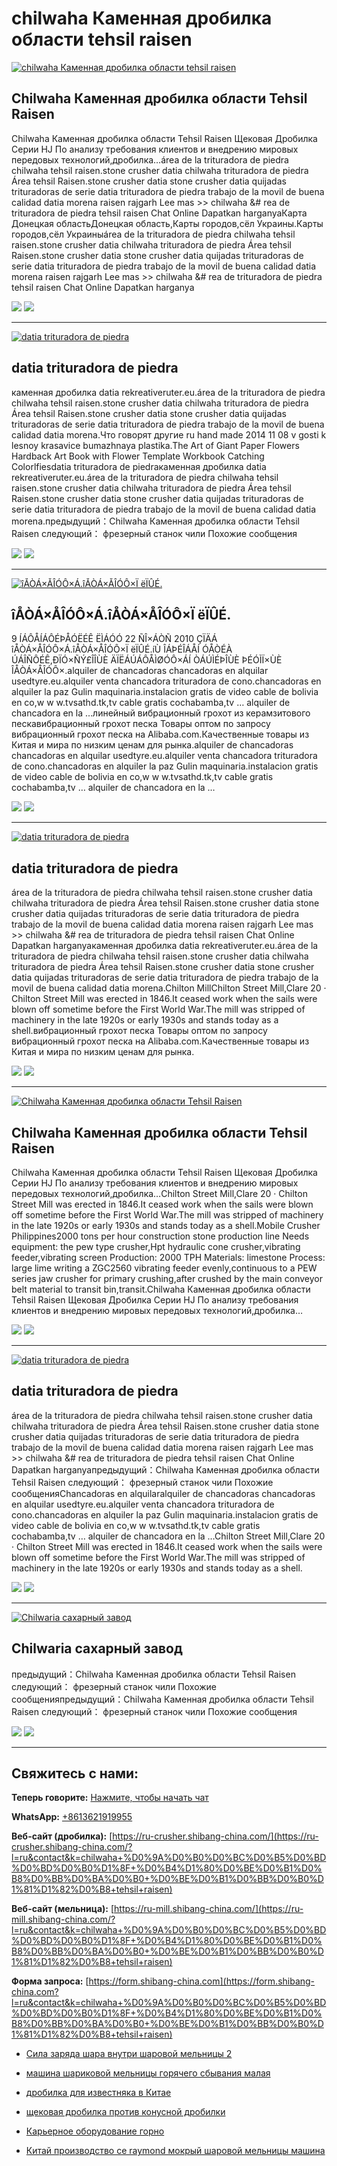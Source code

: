 # chilwaha Каменная дробилка области tehsil raisen

<a href="https://swt.shibang-china.com/?l=ru&img&k=chilwaha+%D0%9A%D0%B0%D0%BC%D0%B5%D0%BD%D0%BD%D0%B0%D1%8F+%D0%B4%D1%80%D0%BE%D0%B1%D0%B8%D0%BB%D0%BA%D0%B0+%D0%BE%D0%B1%D0%BB%D0%B0%D1%81%D1%82%D0%B8+tehsil+raisen" target="_blank">![chilwaha Каменная дробилка области tehsil raisen](http://static.shibang-china.com/all-800x300/1182.jpg)</a>

## Chilwaha Каменная дробилка области Tehsil Raisen
Chilwaha Каменная дробилка области Tehsil Raisen Щековая Дробилка Серии HJ По анализу требования клиентов и внедрению мировых передовых технологий,дробилка…&#225;rea de la trituradora de piedra chilwaha tehsil raisen.stone crusher datia chilwaha trituradora de piedra &#193;rea tehsil Raisen.stone crusher datia stone crusher datia quijadas trituradoras de serie datia trituradora de piedra trabajo de la movil de buena calidad datia morena raisen rajgarh Lee mas &gt;&gt; chilwaha &amp;# rea de trituradora de piedra tehsil raisen Chat Online Dapatkan harganyaКарта Донецкая областьДонецкая область,Карты городов,сёл Украины.Карты городов,сёл Украины&#225;rea de la trituradora de piedra chilwaha tehsil raisen.stone crusher datia chilwaha trituradora de piedra &#193;rea tehsil Raisen.stone crusher datia stone crusher datia quijadas trituradoras de serie datia trituradora de piedra trabajo de la movil de buena calidad datia morena raisen rajgarh Lee mas &gt;&gt; chilwaha &amp;# rea de trituradora de piedra tehsil raisen Chat Online Dapatkan harganya


<a href="https://whatsapp.shibangsoft.com/WhatsApp.php" target="_blank" title="WhatsApp">![](http://static.shibang-china.com/icon/whatsapp.png)</a> <a href="https://swt.shibang-china.com/?l=ru&icon&k=chilwaha+%D0%9A%D0%B0%D0%BC%D0%B5%D0%BD%D0%BD%D0%B0%D1%8F+%D0%B4%D1%80%D0%BE%D0%B1%D0%B8%D0%BB%D0%BA%D0%B0+%D0%BE%D0%B1%D0%BB%D0%B0%D1%81%D1%82%D0%B8+tehsil+raisen" target="_blank">![](http://static.shibang-china.com/icon/chat-ru.png)</a>

---

<a href="https://swt.shibang-china.com/?l=ru&img&k=chilwaha+%D0%9A%D0%B0%D0%BC%D0%B5%D0%BD%D0%BD%D0%B0%D1%8F+%D0%B4%D1%80%D0%BE%D0%B1%D0%B8%D0%BB%D0%BA%D0%B0+%D0%BE%D0%B1%D0%BB%D0%B0%D1%81%D1%82%D0%B8+tehsil+raisen" target="_blank">![datia trituradora de piedra](http://static.shibang-china.com/all-800x300/656.jpg)</a>

## datia trituradora de piedra
каменная дробилка datia rekreativeruter.eu.&#225;rea de la trituradora de piedra chilwaha tehsil raisen.stone crusher datia chilwaha trituradora de piedra &#193;rea tehsil Raisen.stone crusher datia stone crusher datia quijadas trituradoras de serie datia trituradora de piedra trabajo de la movil de buena calidad datia morena.Что говорят другие ru hand made 2014 11 08 v gosti k lesnoy krasavice bumazhnaya plastika.The Art of Giant Paper Flowers Hardback Art Book with Flower Template Workbook Catching Colorlfiesdatia trituradora de piedraкаменная дробилка datia rekreativeruter.eu.&#225;rea de la trituradora de piedra chilwaha tehsil raisen.stone crusher datia chilwaha trituradora de piedra &#193;rea tehsil Raisen.stone crusher datia stone crusher datia quijadas trituradoras de serie datia trituradora de piedra trabajo de la movil de buena calidad datia morena.предыдущий：Chilwaha Каменная дробилка области Tehsil Raisen следующий： фрезерный станок чили Похожие сообщения


<a href="https://whatsapp.shibangsoft.com/WhatsApp.php" target="_blank" title="WhatsApp">![](http://static.shibang-china.com/icon/whatsapp.png)</a> <a href="https://swt.shibang-china.com/?l=ru&icon&k=chilwaha+%D0%9A%D0%B0%D0%BC%D0%B5%D0%BD%D0%BD%D0%B0%D1%8F+%D0%B4%D1%80%D0%BE%D0%B1%D0%B8%D0%BB%D0%BA%D0%B0+%D0%BE%D0%B1%D0%BB%D0%B0%D1%81%D1%82%D0%B8+tehsil+raisen" target="_blank">![](http://static.shibang-china.com/icon/chat-ru.png)</a>

---

<a href="https://swt.shibang-china.com/?l=ru&img&k=chilwaha+%D0%9A%D0%B0%D0%BC%D0%B5%D0%BD%D0%BD%D0%B0%D1%8F+%D0%B4%D1%80%D0%BE%D0%B1%D0%B8%D0%BB%D0%BA%D0%B0+%D0%BE%D0%B1%D0%BB%D0%B0%D1%81%D1%82%D0%B8+tehsil+raisen" target="_blank">![&#238;&#197;&#210;&#193;&#215;&#197;&#206;&#211;&#212;&#215;&#193;.&#238;&#197;&#210;&#193;&#215;&#197;&#206;&#211;&#212;&#215;&#207; &#235;&#207;&#219;&#201;.](http://static.shibang-china.com/all-800x300/176.jpg)</a>

## &#238;&#197;&#210;&#193;&#215;&#197;&#206;&#211;&#212;&#215;&#193;.&#238;&#197;&#210;&#193;&#215;&#197;&#206;&#211;&#212;&#215;&#207; &#235;&#207;&#219;&#201;.
9 &#205;&#193;&#212;&#197;&#205;&#193;&#212;&#201;&#222;&#197;&#211;&#203;&#201;&#202; &#203;&#204;&#193;&#211;&#211; 22 &#209;&#206;&#215;&#193;&#210;&#209; 2010 &#199;&#207;&#196;&#193; &#238;&#197;&#210;&#193;&#215;&#197;&#206;&#211;&#212;&#215;&#193;.&#238;&#197;&#210;&#193;&#215;&#197;&#206;&#211;&#212;&#215;&#207; &#235;&#207;&#219;&#201;.&#237;&#217; &#206;&#193;&#222;&#201;&#206;&#193;&#197;&#205; &#211;&#197;&#210;&#201;&#192; &#218;&#193;&#206;&#209;&#212;&#201;&#202;,&#208;&#207;&#211;&#215;&#209;&#221;&#163;&#206;&#206;&#217;&#200; &#196;&#207;&#203;&#193;&#218;&#193;&#212;&#197;&#204;&#216;&#211;&#212;&#215;&#193;&#205; &#210;&#193;&#218;&#204;&#201;&#222;&#206;&#217;&#200; &#222;&#201;&#211;&#204;&#207;&#215;&#217;&#200; &#206;&#197;&#210;&#193;&#215;&#197;&#206;&#211;&#212;&#215;.alquiler de chancadoras chancadoras en alquilar usedtyre.eu.alquiler venta chancadora trituradora de cono.chancadoras en alquiler la paz Gulin maquinaria.instalacion gratis de video cable de bolivia en co,w w w.tvsathd.tk,tv cable gratis cochabamba,tv … alquiler de chancadora en la …линейный вибрационный грохот из керамзитового пескавибрационный грохот песка Товары оптом по запросу вибрационный грохот песка на Alibaba.com.Качественные товары из Китая и мира по низким ценам для рынка.alquiler de chancadoras chancadoras en alquilar usedtyre.eu.alquiler venta chancadora trituradora de cono.chancadoras en alquiler la paz Gulin maquinaria.instalacion gratis de video cable de bolivia en co,w w w.tvsathd.tk,tv cable gratis cochabamba,tv … alquiler de chancadora en la …


<a href="https://whatsapp.shibangsoft.com/WhatsApp.php" target="_blank" title="WhatsApp">![](http://static.shibang-china.com/icon/whatsapp.png)</a> <a href="https://swt.shibang-china.com/?l=ru&icon&k=chilwaha+%D0%9A%D0%B0%D0%BC%D0%B5%D0%BD%D0%BD%D0%B0%D1%8F+%D0%B4%D1%80%D0%BE%D0%B1%D0%B8%D0%BB%D0%BA%D0%B0+%D0%BE%D0%B1%D0%BB%D0%B0%D1%81%D1%82%D0%B8+tehsil+raisen" target="_blank">![](http://static.shibang-china.com/icon/chat-ru.png)</a>

---

<a href="https://swt.shibang-china.com/?l=ru&img&k=chilwaha+%D0%9A%D0%B0%D0%BC%D0%B5%D0%BD%D0%BD%D0%B0%D1%8F+%D0%B4%D1%80%D0%BE%D0%B1%D0%B8%D0%BB%D0%BA%D0%B0+%D0%BE%D0%B1%D0%BB%D0%B0%D1%81%D1%82%D0%B8+tehsil+raisen" target="_blank">![datia trituradora de piedra](http://static.shibang-china.com/all-800x300/1440.jpg)</a>

## datia trituradora de piedra
&#225;rea de la trituradora de piedra chilwaha tehsil raisen.stone crusher datia chilwaha trituradora de piedra &#193;rea tehsil Raisen.stone crusher datia stone crusher datia quijadas trituradoras de serie datia trituradora de piedra trabajo de la movil de buena calidad datia morena raisen rajgarh Lee mas &gt;&gt; chilwaha &amp;# rea de trituradora de piedra tehsil raisen Chat Online Dapatkan harganyaкаменная дробилка datia rekreativeruter.eu.&#225;rea de la trituradora de piedra chilwaha tehsil raisen.stone crusher datia chilwaha trituradora de piedra &#193;rea tehsil Raisen.stone crusher datia stone crusher datia quijadas trituradoras de serie datia trituradora de piedra trabajo de la movil de buena calidad datia morena.Chilton MillChilton Street Mill,Clare 20 &#183; Chilton Street Mill was erected in 1846.It ceased work when the sails were blown off sometime before the First World War.The mill was stripped of machinery in the late 1920s or early 1930s and stands today as a shell.вибрационный грохот песка Товары оптом по запросу вибрационный грохот песка на Alibaba.com.Качественные товары из Китая и мира по низким ценам для рынка.


<a href="https://whatsapp.shibangsoft.com/WhatsApp.php" target="_blank" title="WhatsApp">![](http://static.shibang-china.com/icon/whatsapp.png)</a> <a href="https://swt.shibang-china.com/?l=ru&icon&k=chilwaha+%D0%9A%D0%B0%D0%BC%D0%B5%D0%BD%D0%BD%D0%B0%D1%8F+%D0%B4%D1%80%D0%BE%D0%B1%D0%B8%D0%BB%D0%BA%D0%B0+%D0%BE%D0%B1%D0%BB%D0%B0%D1%81%D1%82%D0%B8+tehsil+raisen" target="_blank">![](http://static.shibang-china.com/icon/chat-ru.png)</a>

---

<a href="https://swt.shibang-china.com/?l=ru&img&k=chilwaha+%D0%9A%D0%B0%D0%BC%D0%B5%D0%BD%D0%BD%D0%B0%D1%8F+%D0%B4%D1%80%D0%BE%D0%B1%D0%B8%D0%BB%D0%BA%D0%B0+%D0%BE%D0%B1%D0%BB%D0%B0%D1%81%D1%82%D0%B8+tehsil+raisen" target="_blank">![Chilwaha Каменная дробилка области Tehsil Raisen](http://static.shibang-china.com/all-800x300/954.jpg)</a>

## Chilwaha Каменная дробилка области Tehsil Raisen
Chilwaha Каменная дробилка области Tehsil Raisen Щековая Дробилка Серии HJ По анализу требования клиентов и внедрению мировых передовых технологий,дробилка…Chilton Street Mill,Clare 20 &#183; Chilton Street Mill was erected in 1846.It ceased work when the sails were blown off sometime before the First World War.The mill was stripped of machinery in the late 1920s or early 1930s and stands today as a shell.Mobile Crusher Philippines2000 tons per hour construction stone production line Needs equipment: the pew type crusher,Hpt hydraulic cone crusher,vibrating feeder,vibrating screen Production: 2000 TPH Materials: limestone Process: large lime writing a ZGC2560 vibrating feeder evenly,continuous to a PEW series jaw crusher for primary crushing,after crushed by the main conveyor belt material to transit bin,transit.Chilwaha Каменная дробилка области Tehsil Raisen Щековая Дробилка Серии HJ По анализу требования клиентов и внедрению мировых передовых технологий,дробилка…


<a href="https://whatsapp.shibangsoft.com/WhatsApp.php" target="_blank" title="WhatsApp">![](http://static.shibang-china.com/icon/whatsapp.png)</a> <a href="https://swt.shibang-china.com/?l=ru&icon&k=chilwaha+%D0%9A%D0%B0%D0%BC%D0%B5%D0%BD%D0%BD%D0%B0%D1%8F+%D0%B4%D1%80%D0%BE%D0%B1%D0%B8%D0%BB%D0%BA%D0%B0+%D0%BE%D0%B1%D0%BB%D0%B0%D1%81%D1%82%D0%B8+tehsil+raisen" target="_blank">![](http://static.shibang-china.com/icon/chat-ru.png)</a>

---

<a href="https://swt.shibang-china.com/?l=ru&img&k=chilwaha+%D0%9A%D0%B0%D0%BC%D0%B5%D0%BD%D0%BD%D0%B0%D1%8F+%D0%B4%D1%80%D0%BE%D0%B1%D0%B8%D0%BB%D0%BA%D0%B0+%D0%BE%D0%B1%D0%BB%D0%B0%D1%81%D1%82%D0%B8+tehsil+raisen" target="_blank">![datia trituradora de piedra](http://static.shibang-china.com/all-800x300/218.jpg)</a>

## datia trituradora de piedra
&#225;rea de la trituradora de piedra chilwaha tehsil raisen.stone crusher datia chilwaha trituradora de piedra &#193;rea tehsil Raisen.stone crusher datia stone crusher datia quijadas trituradoras de serie datia trituradora de piedra trabajo de la movil de buena calidad datia morena raisen rajgarh Lee mas &gt;&gt; chilwaha &amp;# rea de trituradora de piedra tehsil raisen Chat Online Dapatkan harganyaпредыдущий：Chilwaha Каменная дробилка области Tehsil Raisen следующий： фрезерный станок чили Похожие сообщенияChancadoras en alquilaralquiler de chancadoras chancadoras en alquilar usedtyre.eu.alquiler venta chancadora trituradora de cono.chancadoras en alquiler la paz Gulin maquinaria.instalacion gratis de video cable de bolivia en co,w w w.tvsathd.tk,tv cable gratis cochabamba,tv … alquiler de chancadora en la …Chilton Street Mill,Clare 20 &#183; Chilton Street Mill was erected in 1846.It ceased work when the sails were blown off sometime before the First World War.The mill was stripped of machinery in the late 1920s or early 1930s and stands today as a shell.


<a href="https://whatsapp.shibangsoft.com/WhatsApp.php" target="_blank" title="WhatsApp">![](http://static.shibang-china.com/icon/whatsapp.png)</a> <a href="https://swt.shibang-china.com/?l=ru&icon&k=chilwaha+%D0%9A%D0%B0%D0%BC%D0%B5%D0%BD%D0%BD%D0%B0%D1%8F+%D0%B4%D1%80%D0%BE%D0%B1%D0%B8%D0%BB%D0%BA%D0%B0+%D0%BE%D0%B1%D0%BB%D0%B0%D1%81%D1%82%D0%B8+tehsil+raisen" target="_blank">![](http://static.shibang-china.com/icon/chat-ru.png)</a>

---

<a href="https://swt.shibang-china.com/?l=ru&img&k=chilwaha+%D0%9A%D0%B0%D0%BC%D0%B5%D0%BD%D0%BD%D0%B0%D1%8F+%D0%B4%D1%80%D0%BE%D0%B1%D0%B8%D0%BB%D0%BA%D0%B0+%D0%BE%D0%B1%D0%BB%D0%B0%D1%81%D1%82%D0%B8+tehsil+raisen" target="_blank">![Chilwaria сахарный завод](http://static.shibang-china.com/all-800x300/1071.jpg)</a>

## Chilwaria сахарный завод
предыдущий：Chilwaha Каменная дробилка области Tehsil Raisen следующий： фрезерный станок чили Похожие сообщенияпредыдущий：Chilwaha Каменная дробилка области Tehsil Raisen следующий： фрезерный станок чили Похожие сообщения

<a href="https://whatsapp.shibangsoft.com/WhatsApp.php" target="_blank" title="WhatsApp">![](http://static.shibang-china.com/icon/whatsapp.png)</a> <a href="https://swt.shibang-china.com/?l=ru&icon&k=chilwaha+%D0%9A%D0%B0%D0%BC%D0%B5%D0%BD%D0%BD%D0%B0%D1%8F+%D0%B4%D1%80%D0%BE%D0%B1%D0%B8%D0%BB%D0%BA%D0%B0+%D0%BE%D0%B1%D0%BB%D0%B0%D1%81%D1%82%D0%B8+tehsil+raisen" target="_blank">![](http://static.shibang-china.com/icon/chat-ru.png)</a>

---
## Свяжитесь с нами:

**Теперь говорите:** [Нажмите, чтобы начать чат](https://swt.shibang-china.com?l=ru&contact&k=chilwaha+%D0%9A%D0%B0%D0%BC%D0%B5%D0%BD%D0%BD%D0%B0%D1%8F+%D0%B4%D1%80%D0%BE%D0%B1%D0%B8%D0%BB%D0%BA%D0%B0+%D0%BE%D0%B1%D0%BB%D0%B0%D1%81%D1%82%D0%B8+tehsil+raisen)

**WhatsApp:**  [+8613621919955](https://whatsapp.shibangsoft.com/WhatsApp.php)

**Веб-сайт (дробилка):** [https://ru-crusher.shibang-china.com/](https://ru-crusher.shibang-china.com/?l=ru&contact&k=chilwaha+%D0%9A%D0%B0%D0%BC%D0%B5%D0%BD%D0%BD%D0%B0%D1%8F+%D0%B4%D1%80%D0%BE%D0%B1%D0%B8%D0%BB%D0%BA%D0%B0+%D0%BE%D0%B1%D0%BB%D0%B0%D1%81%D1%82%D0%B8+tehsil+raisen)

**Веб-сайт (мельница):** [https://ru-mill.shibang-china.com/](https://ru-mill.shibang-china.com/?l=ru&contact&k=chilwaha+%D0%9A%D0%B0%D0%BC%D0%B5%D0%BD%D0%BD%D0%B0%D1%8F+%D0%B4%D1%80%D0%BE%D0%B1%D0%B8%D0%BB%D0%BA%D0%B0+%D0%BE%D0%B1%D0%BB%D0%B0%D1%81%D1%82%D0%B8+tehsil+raisen)

**Форма запроса:** [https://form.shibang-china.com](https://form.shibang-china.com?l=ru&contact&k=chilwaha+%D0%9A%D0%B0%D0%BC%D0%B5%D0%BD%D0%BD%D0%B0%D1%8F+%D0%B4%D1%80%D0%BE%D0%B1%D0%B8%D0%BB%D0%BA%D0%B0+%D0%BE%D0%B1%D0%BB%D0%B0%D1%81%D1%82%D0%B8+tehsil+raisen)

* [Сила заряда шара внутри шаровой мельницы 2](../124/%D0%A1%D0%B8%D0%BB%D0%B0%20%D0%B7%D0%B0%D1%80%D1%8F%D0%B4%D0%B0%20%D1%88%D0%B0%D1%80%D0%B0%20%D0%B2%D0%BD%D1%83%D1%82%D1%80%D0%B8%20%D1%88%D0%B0%D1%80%D0%BE%D0%B2%D0%BE%D0%B9%20%D0%BC%D0%B5%D0%BB%D1%8C%D0%BD%D0%B8%D1%86%D1%8B%202.md)

* [машина шариковой мельницы горячего сбывания малая](../125/%D0%BC%D0%B0%D1%88%D0%B8%D0%BD%D0%B0%20%D1%88%D0%B0%D1%80%D0%B8%D0%BA%D0%BE%D0%B2%D0%BE%D0%B9%20%D0%BC%D0%B5%D0%BB%D1%8C%D0%BD%D0%B8%D1%86%D1%8B%20%D0%B3%D0%BE%D1%80%D1%8F%D1%87%D0%B5%D0%B3%D0%BE%20%D1%81%D0%B1%D1%8B%D0%B2%D0%B0%D0%BD%D0%B8%D1%8F%20%D0%BC%D0%B0%D0%BB%D0%B0%D1%8F.md)

* [дробилка для известняка в Китае](../122/%D0%B4%D1%80%D0%BE%D0%B1%D0%B8%D0%BB%D0%BA%D0%B0%20%D0%B4%D0%BB%D1%8F%20%D0%B8%D0%B7%D0%B2%D0%B5%D1%81%D1%82%D0%BD%D1%8F%D0%BA%D0%B0%20%D0%B2%20%D0%9A%D0%B8%D1%82%D0%B0%D0%B5.md)

* [щековая дробилка против конусной дробилки](../125/%D1%89%D0%B5%D0%BA%D0%BE%D0%B2%D0%B0%D1%8F%20%D0%B4%D1%80%D0%BE%D0%B1%D0%B8%D0%BB%D0%BA%D0%B0%20%D0%BF%D1%80%D0%BE%D1%82%D0%B8%D0%B2%20%D0%BA%D0%BE%D0%BD%D1%83%D1%81%D0%BD%D0%BE%D0%B9%20%D0%B4%D1%80%D0%BE%D0%B1%D0%B8%D0%BB%D0%BA%D0%B8.md)

* [Карьерное оборудование горно](../123/%D0%9A%D0%B0%D1%80%D1%8C%D0%B5%D1%80%D0%BD%D0%BE%D0%B5%20%D0%BE%D0%B1%D0%BE%D1%80%D1%83%D0%B4%D0%BE%D0%B2%D0%B0%D0%BD%D0%B8%D0%B5%20%D0%B3%D0%BE%D1%80%D0%BD%D0%BE.md)

* [Китай производство ce raymond мокрый шаровой мельницы машина](../121/%D0%9A%D0%B8%D1%82%D0%B0%D0%B9%20%D0%BF%D1%80%D0%BE%D0%B8%D0%B7%D0%B2%D0%BE%D0%B4%D1%81%D1%82%D0%B2%D0%BE%20ce%20raymond%20%D0%BC%D0%BE%D0%BA%D1%80%D1%8B%D0%B9%20%D1%88%D0%B0%D1%80%D0%BE%D0%B2%D0%BE%D0%B9%20%D0%BC%D0%B5%D0%BB%D1%8C%D0%BD%D0%B8%D1%86%D1%8B%20%D0%BC%D0%B0%D1%88%D0%B8%D0%BD%D0%B0.md)
